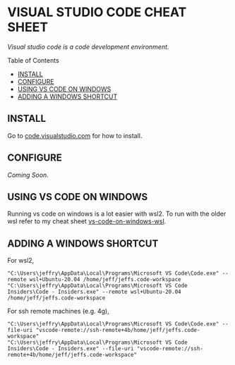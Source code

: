 # VISUAL STUDIO CODE CHEAT SHEET

_Visual studio code is a code development environment._

Table of Contents

* [INSTALL](https://github.com/JeffDeCola/my-cheat-sheets/tree/master/software/development/development-environments/visual-studio-code-cheat-sheet#install)
* [CONFIGURE](https://github.com/JeffDeCola/my-cheat-sheets/tree/master/software/development/development-environments/visual-studio-code-cheat-sheet#configure)
* [USING VS CODE ON WINDOWS](https://github.com/JeffDeCola/my-cheat-sheets/tree/master/software/development/development-environments/visual-studio-code-cheat-sheet#using-vs-code-on-windows)
* [ADDING A WINDOWS SHORTCUT](https://github.com/JeffDeCola/my-cheat-sheets/tree/master/software/development/development-environments/visual-studio-code-cheat-sheet#adding-a-windows-shortcut)

## INSTALL

Go to [code.visualstudio.com](https://code.visualstudio.com/)
for how to install.

## CONFIGURE

_Coming Soon._

## USING VS CODE ON WINDOWS

Running vs code on windows is a lot easier with wsl2.
To run with the older wsl refer to my cheat sheet
[vs-code-on-windows-wsl](https://github.com/JeffDeCola/my-cheat-sheets/tree/master/software/development/development-environments/visual-studio-code-cheat-sheet/vs-code-on-windows-wsl.md).

## ADDING A WINDOWS SHORTCUT

For wsl2,

```text
"C:\Users\jeffry\AppData\Local\Programs\Microsoft VS Code\Code.exe" --remote wsl+Ubuntu-20.04 /home/jeff/jeffs.code-workspace
"C:\Users\jeffry\AppData\Local\Programs\Microsoft VS Code Insiders\Code - Insiders.exe" --remote wsl+Ubuntu-20.04 /home/jeff/jeffs.code-workspace
```

For ssh remote machines (e.g. 4g),

```text
"C:\Users\jeffry\AppData\Local\Programs\Microsoft VS Code\Code.exe" --file-uri "vscode-remote://ssh-remote+4b/home/jeff/jeffs.code-workspace"
"C:\Users\jeffry\AppData\Local\Programs\Microsoft VS Code Insiders\Code - Insiders.exe" --file-uri "vscode-remote://ssh-remote+4b/home/jeff/jeffs.code-workspace"
```
